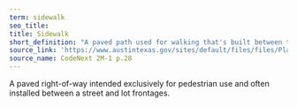 ```yaml
---
term: sidewalk
seo_title: 
title: Sidewalk
short_definition: "A paved path used for walking that's built between the street and a home or business entrance."
source_link: 'https://www.austintexas.gov/sites/default/files/files/Planning/CodeNEXT/ALDC_PRD_23_LandDevelopmentCode_Combined_2017_0130_web.pdf'
source_name: CodeNext 2M-1 p.28
---
```



A paved right-of-way intended exclusively for pedestrian use and often installed between a street and lot frontages.